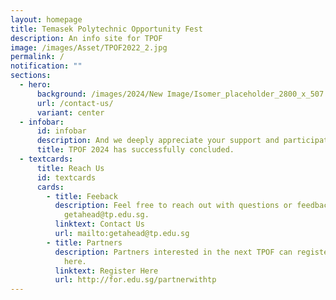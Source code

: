 ```yaml
---
layout: homepage
title: Temasek Polytechnic Opportunity Fest
description: An info site for TPOF
image: /images/Asset/TPOF2022_2.jpg
permalink: /
notification: ""
sections:
  - hero:
      background: /images/2024/New Image/Isomer_placeholder_2800_x_507.png
      url: /contact-us/
      variant: center
  - infobar:
      id: infobar
      description: And we deeply appreciate your support and participation.
      title: TPOF 2024 has successfully concluded.
  - textcards:
      title: Reach Us
      id: textcards
      cards:
        - title: Feeback
          description: Feel free to reach out with questions or feedback at
            getahead@tp.edu.sg.
          linktext: Contact Us
          url: mailto:getahead@tp.edu.sg
        - title: Partners
          description: Partners interested in the next TPOF can register their interest
            here.
          linktext: Register Here
          url: http://for.edu.sg/partnerwithtp
---
```

